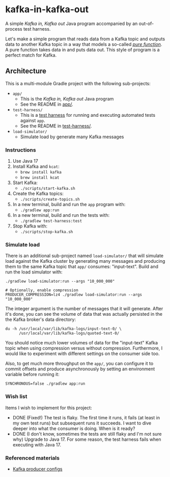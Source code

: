 # kafka-in-kafka-out

A simple *Kafka in, Kafka out* Java program accompanied by an out-of-process test harness.

Let's make a simple program that reads data from a Kafka topic and outputs data to another Kafka topic in a way that models
a so-called [*pure function*](https://en.wikipedia.org/wiki/Pure_function). A pure function takes data in and puts data
out. This style of program is a perfect match for Kafka. 

## Architecture

This is a multi-module Gradle project with the following sub-projects:

* `app/`
  * This is the *Kafka in, Kafka out* Java program
  * See the README in [app/](app/).
* `test-harness/`
  * This is a [test harness](https://en.wikipedia.org/wiki/Test_harness) for running and executing automated tests against `app`.
  * See the README in [test-harness/](test-harness/).
* `load-simulator/`
  * Simulate load by generate many Kafka messages

### Instructions

1. Use Java 17
2. Install Kafka and `kcat`:
   * `brew install kafka`
   * `brew install kcat`
3. Start Kafka:
   * `./scripts/start-kafka.sh`
4. Create the Kafka topics:
   * `./scripts/create-topics.sh`
5. In a new terminal, build and run the `app` program with:
   * `./gradlew app:run`
6. In a new terminal, build and run the tests with:
   * `./gradlew test-harness:test`
7. Stop Kafka with:
   * `./scripts/stop-kafka.sh`

### Simulate load

There is an additional sub-project named `load-simulator/` that will simulate load against the Kafka cluster by generating
many messages and producing them to the same Kafka topic that `app/` consumes: "input-text". Build and run the load
simulator with:

```
./gradlew load-simulator:run --args "10_000_000"

# Optionally, enable compression
PRODUCER_COMPRESSION=lz4 ./gradlew load-simulator:run --args "10_000_000"
```

The integer argument is the number of messages that it will generate. After it's done, you can see the volume of data that
was actually persisted in the the Kafka broker's data directory:

```
du -h /usr/local/var/lib/kafka-logs/input-text-0/ \
      /usr/local/var/lib/kafka-logs/quoted-text-0/
```

You should notice much lower volumes of data for the "input-text" Kafka topic when using compression versus without compression.
Furthermore, I would like to experiment with different settings on the consumer side too.

Also, to get much more throughput on the `app/`, you can configure it to commit offsets and produce asynchronously by setting
an environment variable before running it:

```
SYNCHRONOUS=false ./gradlew app:run
```

### Wish list

Items I wish to implement for this project:

* DONE (Fixed!) The test is flaky. The first time it runs, it fails (at least in my own test runs) but subsequent runs it succeeds. I
  want to dive deeper into what the consumer is doing. When is it ready?
* DONE (I don't know, sometimes the tests are still flaky and I'm not sure why) Upgrade to Java 17. For some reason, the test harness fails when executing with Java 17.

### Referenced materials

* [Kafka producer configs](https://kafka.apache.org/documentation/#producerconfigs)

